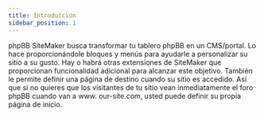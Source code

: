 ```yaml
---
title: Introducción
sidebar_position: 1
---
```


phpBB SiteMaker busca transformar tu tablero phpBB en un CMS/portal. Lo hace proporcionándole bloques y menús para ayudarle a personalizar su sitio a su gusto. Hay o habrá otras extensiones de SiteMaker que proporcionan funcionalidad adicional para alcanzar este objetivo. También le permite definir una página de destino cuando su sitio es accedido. Así que si no quieres que los visitantes de tu sitio vean inmediatamente el foro phpBB cuando van a www. our-site.com, usted puede definir su propia página de inicio.
